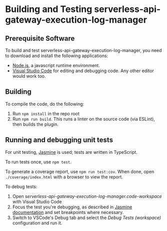 # Building and Testing serverless-api-gateway-execution-log-manager

## Prerequisite Software

To build and test serverless-api-gateway-execution-log-manager, you need to download and install the following applications:

* [Node.js](https://nodejs.org), a javascript runtime environment.
* [Visual Studio Code](https://code.visualstudio.com) for editing and debugging code. Any other editor would work too.

## Building

To compile the code, do the following:

1. Run `npm install` in the repo root
2. Run `npm run build`. This runs a linter on the source code (via ESLint), then builds the plugin.

## Running and debugging unit tests

For unit testing, [Jasmine](https://jasmine.github.io) is used; tests are written in TypeScript.

To run tests once, use `npm test`.

To generate a coverage report, use `npm run test:cov`. When done, open `./coverage/index.html` with a browser to view the report.

To debug tests:

1. Open _serverless-api-gateway-execution-log-manager.code-workspace_ with Visual Studio Code
2. Focus the test you're debugging, as described in [Jasmine documentation](https://jasmine.github.io/2.1/focused_specs.html) and set breakpoints where necessary.
3. Switch to VSCode's Debug tab and select the _Debug Tests (workspace)_ configuration and run it.
